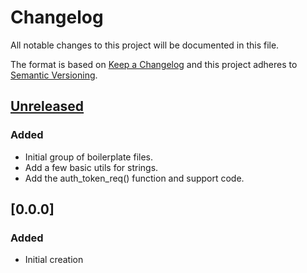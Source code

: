 <!--
SPDX-FileCopyrightText: 2021 Comcast Cable Communications Management, LLC
SPDX-License-Identifier: Apache-2.0
-->
# Changelog
All notable changes to this project will be documented in this file.

The format is based on [Keep a Changelog](http://keepachangelog.com/en/1.0.0/)
and this project adheres to [Semantic Versioning](http://semver.org/spec/v2.0.0.html).

## [Unreleased]

### Added
- Initial group of boilerplate files.
- Add a few basic utils for strings.
- Add the auth_token_req() function and support code.

## [0.0.0]
### Added
- Initial creation

[Unreleased]: https://github.com/xmidt-org/xmidt-agent/compare/v0.0.0...HEAD

